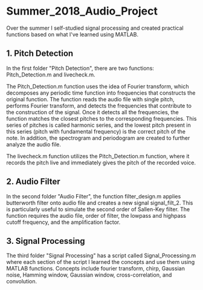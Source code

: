 # Summer_2018_Audio_Project
Over the summer I self-studied signal processing and created practical functions based on what I've learned using MATLAB. 

## 1. Pitch Detection
In the first folder "Pitch Detection", there are two functions: Pitch_Detection.m and livecheck.m. 

The Pitch_Detection.m function uses the idea of Fourier transform, which decomposes any periodic time function into frequencies that constructs the original function. The function reads the audio file with single pitch, performs Fourier transform, and detects the frequencies that contribute to the construction of the signal. Once it detects all the frequencies, the function matches the closest pitches to the corresponding frequencies. This series of pitches is called harmonic series, and the lowest pitch present in this series (pitch with fundamental frequency) is the correct pitch of the note. In addition, the spectrogram and periodogram are created to further analyze the audio file.  

The livecheck.m function utilizes the Pitch_Detection.m function, where it records the pitch live and immediately gives the pitch of the recorded voice. 

## 2. Audio Filter

In the second folder "Audio Filter", the function filter_design.m applies butterworth filter onto audio file and creates a new signal signal_filt_2. This is particularly useful to simulate the second order of Sallen-Key filter. The function requires the audio file, order of filter, the lowpass and highpass cutoff frequency, and the amplification factor. 

## 3. Signal Processing

The third folder "Signal Processing" has a script called Signal_Processing.m where each section of the script I learned the concepts and use them using MATLAB functions. Concepts include fourier transform, chirp, Gaussian noise, Hamming window, Gaussian window, cross-correlation, and convolution. 
